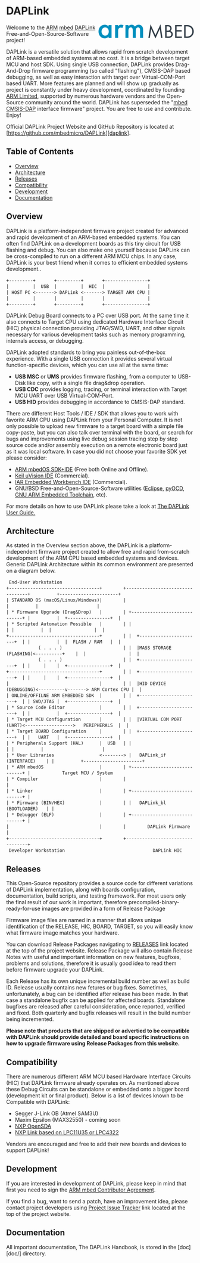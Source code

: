 # DAPLink

<a href="https://developer.mbed.org" tagret="_blank"><img align="right" width="256" src="docs/gfx/arm_mbed_lockup_horizontal.png" /></a>

Welcome to the
[ARM][arm]
[mbed][mbed]
[DAPLink][daplink] Free-and-Open-Source-Software project!

DAPLink is a versatile solution that allows rapid from scratch development of ARM-based embedded systems at no cost. It is a bridge between target MCU and host SDK. Using single USB connection, DAPLink provides Drag-And-Drop firmware programming (so called "flashing"), CMSIS-DAP based debugging, as well as easy interaction with target over Virtual-COM-Port based UART. More features are planned and will show up gradually as project is constantly under heavy development, coordinated by founding [ARM Limited][arm], supported by numerous hardware vendors and the Open-Source community around the world. DAPLink has superseded the "[mbed CMSIS-DAP][cmsisdap] interface firmware" project. You are free to use and contribute. Enjoy!

Official DAPLink Project Website and GitHub Repository is located at [https://github.com/mbedmicro/DAPLink][daplink].


## Table of Contents

 * [Overview](#overview)
 * [Architecture](#architecture)
 * [Releases](#releases)
 * [Compatibility](#compatibility)
 * [Development](#development)
 * [Documentation](#documentation)


## Overview

DAPLink is a platform-independent firmware project created for advanced and rapid development of an ARM-based embedded systems. You can often find DAPLink on a development boards as this tiny circuit for USB flashing and debug. You can also make one yourself because DAPLink can be cross-compiled to run on a different ARM MCU chips. In any case, DAPLink is your best friend when it comes to efficient embedded systems development..



	+---------+       +---------+       +----------------+
	|         |  USB  |         |  HIC  |                |
	| HOST PC <-------> DAPLink <-------> TARGET ARM CPU |
	|         |       |         |       |                |
	+---------+       +---------+       +----------------+

DAPLink Debug Board connects to a PC over USB port. At the same time it also connects to Target CPU using dedicated Hardware Interface Circuit (HIC) physical connection providing JTAG/SWD, UART, and other signals necessary for various development tasks such as memory programming, internals access, or debugging.

DAPLink adopted standards to bring you painless out-of-the-box experience. With a single USB connection it provides several virtual function-specific devices, which you can use all at the same time:
* **USB MSC** or **UMS** provides firmware flashing, from a computer to USB-Disk like copy, with a single file drag&drop operation.
* **USB CDC** provides logging, tracing, or terminal interaction with Target MCU UART over USB Virtual-COM-Port.
* **USB HID** provides debugging in accordance to CMSIS-DAP standard.

There are different Host Tools / IDE / SDK that allows you to work with favorite ARM CPU using DAPLink from your Personal Computer. It is not only possible to upload new firmware to a target board with a simple file copy-paste, but you can also talk over terminal with the board, or search for bugs and improvements using live debug session tracing step by step source code and/or assembly execution on a remote electronic board just as it was local software. In case you did not choose your favorite SDK yet please consider:
* [ARM mbedOS SDK+IDE][mbed] (Free both Online and Offline).
* [Keil uVision IDE][keil] (Commercial).
* [IAR Embedded Workbench IDE][iar] (Commercial).
* GNU/BSD Free-and-Open-Source-Software utilities ([Eclipse][eclipse], [pyOCD][pyocd], [GNU ARM Embedded Toolchain][gnuarm], etc).

For more details on how to use DAPLink please take a look at [The DAPLink User Guide.](docs/USERS-GUIDE.md)


## Architecture

As stated in the Overview section above, the DAPLink is a platform-independent firmware project created to allow free and rapid from-scratch development of the ARM CPU based embedded systems and devices. Generic DAPLink Architecture within its common environment are presented on a diagram below.

	 End-User Workstation
	+----------------------------------+        +---------------------------------+          +----------------------+
	| STANDARD OS (macOS/Linux/Windows)|        |                                 |          |                      |
	| * Firmware Upgrade (Drag&Drop)   |        | +-----------------------------+ |          |  +----------------+  |
	| * Scripted Automation Possible   |        | |                             | |          |  |                |  |
	+----------------------------------+        | |  +-----------------------+  | |          |  |  FLASH / RAM   |  |
	            ( . . . )                       | |  |MASS STORAGE (FLASHING)<----------+    |  |                |  |
	            ( . . . )                       | |  +-----------------------+  | |     |    |  +----------------+  |
	+----------------------------------+        | |  +-----------------------+  | |     |    |  +----------------+  |
	|                                  |        | |  |HID DEVICE  (DEBUGGING)<----------v-------> ARM Cortex CPU |  |
	| ONLINE/OFFILNE ARM EMBEDDED SDK  |        | |  +-----------------------+  | | SWD/JTAG |  +----------------+  |
	| * Source Code Editor             |        | |  +-----------------------+  | |          |  +----------------+  |
	| * Target MCU Configuration       |        | |  |VIRTUAL COM PORT (UART)<------------------>   PERIPHERALS  |  |
	| * Target BOARD Configuration     |        | |  +-----------------------+  | |   UART   |  +----------------+  |
	| * Peripherals Support (HAL)      |  USB   | |                             | |          |                      |
	| * User Libraries                 <--------> |   DAPLink_if (INTERFACE)    | |          +----------------------+
	| * ARM mbedOS                     |        | +-----------------------------+ |            Target MCU / System
	| * Compiler                       |        |                                 |
	| * Linker                         |        | +-----------------------------+ |
	| * Firmware (BIN/HEX)             |        | |   DAPLink_bl (BOOTLOADER)   | |
	| * Debugger (ELF)                 |        | +-----------------------------+ |
	|                                  |        |        DAPLink Firmware         |
	+----------------------------------+        +---------------------------------+
	 Developer Workstation                                 DAPLink HIC


## Releases

This Open-Source repository provides a source code for different variations of DAPLink implementation, along with boards configuration, documentation, build scripts, and testing framework. For most users only the final result of our work is important, therefore precompiled-binary-ready-for-use images are provided in a form of Release Package

Firmware image files are named in a manner that allows unique identification of the RELEASE, HIC, BOARD, TARGET, so you will easily know what firmware image matches your hardware. 

You can download Release Packages navigating to [RELEASES][daplinkreleases] link located at the top of the project website. Release Package will allso contain Release Notes with useful and important information on new features, bugfixes, problems and solutions, therefore it is usually good idea to read them before firmware upgrade your DAPLink.

Each Release has its own unique incremental build number as well as build ID. Release usually contains new fetures or bug fixes. Sometimes, unfortunately, a bug can be identified after release has been made. In that case a standalone bugfix can be applied for affected boards. Standalone bugfixes are released after careful consideration, once reported, verified and fixed. Both quarterly and bugfix releases will result in the build number being incremented.

**Please note that products that are shipped or advertied to be compatible with DAPLink should provide detailed and board specific instructions on how to upgrade firmware using Release Packages from this website.**


## Compatibility

There are numerous different ARM MCU based Hardware Interface Circuits (HIC) that DAPLink firmware already operates on. As mentioned above these Debug Circuits can be standalone or embedded onto a bigger board (development kit or final product). Below is a list of devices known to be Compatible with DAPLink:
* Segger J-Link OB (Atmel SAM3U)
* Maxim Epsilon (MAX32550) - coming soon
* [NXP OpenSDA](http://www.nxp.com/products/software-and-tools/run-time-software/kinetis-software-and-tools/ides-for-kinetis-mcus/opensda-serial-and-debug-adapter:OPENSDA)
* [NXP Link based on LPC11U35 or LPC4322](https://www.lpcware.com/LPCXpressoBoards)

Vendors are encouraged and free to add their new boards and devices to support DAPLink!

## Development

If you are interested in development of DAPLink, please keep in mind that first you need to sign the [ARM mbed Contributor Agreement][mbedcagreement].

If you find a bug, want to send a patch, have an improvement idea, please contact project developers using [Project Issue Tracker][daplinkissues] link located at the top of the project website.

## Documentation

All important documentation, The DAPLink Handbook, is stored in the [doc][doc/] directory.


[arm]: https://www.arm.com "ARM Limited website"
[mbed]: https://developer.mbed.org "arm mbed developer resources"
[daplink]: https://github.com/mbedmicro/DAPLink "DAPLink Project Website and GitHub Repository"
[daplinkreleases]: https://github.com/mbedmicro/DAPLink/releases "DAPLink Releses"
[daplinkissues]: https://github.com/mbedmicro/DAPLink/issues "DAPLink Issue Tracker"
[pyocd]: https://github.com/mbedmicro/pyOCD "Open-Source Python Library for Programming and Debugging ARM Cortex-M microcontrollers using CMSIS-DAP"
[cmsisdap]: https://github.com/mbedmicro/CMSIS-DAP/ "ARM mbed CMSIS-DAP project"
[mbedcagreement]: https://developer.mbed.org/contributor_agreement/ "ARM mbed Contributor Agreement"
[gnuarm]: https://developer.arm.com/open-source/gnu-toolchain/gnu-rm "GNU ARM Embedded Toolchain"
[eclipse]: https://docs.mbed.com/docs/mbed-os-handbook/en/latest/debugging/debugging_eclipse_pyocd/ "Debugging mbed OS 5 applications with Eclipse"
[keil]: http://www2.keil.com/mdk5/uvision/ "Keil uVision IDE"
[iar]: https://www.iar.com/iar-embedded-workbench/ "IAR Embedded Workbench IDE"
